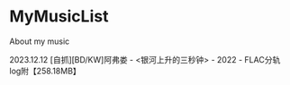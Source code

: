 # MyMusicList
About my music

2023.12.12 [自抓][BD/KW]阿弗娄 - <银河上升的三秒钟> - 2022 - FLAC分轨 log附【258.18MB】
